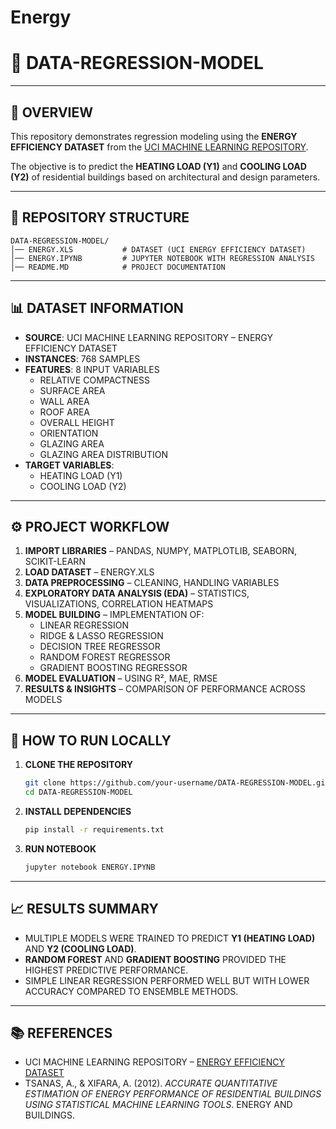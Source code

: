# Energy
# 📌 DATA-REGRESSION-MODEL  

---

## 📖 OVERVIEW  
This repository demonstrates regression modeling using the **ENERGY EFFICIENCY DATASET** from the [UCI MACHINE LEARNING REPOSITORY](https://archive.ics.uci.edu/dataset/242/energy+efficiency).  

The objective is to predict the **HEATING LOAD (Y1)** and **COOLING LOAD (Y2)** of residential buildings based on architectural and design parameters.  

---

## 📂 REPOSITORY STRUCTURE  
```
DATA-REGRESSION-MODEL/
│── ENERGY.XLS           # DATASET (UCI ENERGY EFFICIENCY DATASET)
│── ENERGY.IPYNB         # JUPYTER NOTEBOOK WITH REGRESSION ANALYSIS
│── README.MD            # PROJECT DOCUMENTATION
```

---

## 📊 DATASET INFORMATION  
- **SOURCE**: UCI MACHINE LEARNING REPOSITORY – ENERGY EFFICIENCY DATASET  
- **INSTANCES**: 768 SAMPLES  
- **FEATURES**: 8 INPUT VARIABLES  
  - RELATIVE COMPACTNESS  
  - SURFACE AREA  
  - WALL AREA  
  - ROOF AREA  
  - OVERALL HEIGHT  
  - ORIENTATION  
  - GLAZING AREA  
  - GLAZING AREA DISTRIBUTION  
- **TARGET VARIABLES**:  
  - HEATING LOAD (Y1)  
  - COOLING LOAD (Y2)  

---

## ⚙️ PROJECT WORKFLOW  
1. **IMPORT LIBRARIES** – PANDAS, NUMPY, MATPLOTLIB, SEABORN, SCIKIT-LEARN  
2. **LOAD DATASET** – ENERGY.XLS  
3. **DATA PREPROCESSING** – CLEANING, HANDLING VARIABLES  
4. **EXPLORATORY DATA ANALYSIS (EDA)** – STATISTICS, VISUALIZATIONS, CORRELATION HEATMAPS  
5. **MODEL BUILDING** – IMPLEMENTATION OF:  
   - LINEAR REGRESSION  
   - RIDGE & LASSO REGRESSION  
   - DECISION TREE REGRESSOR  
   - RANDOM FOREST REGRESSOR  
   - GRADIENT BOOSTING REGRESSOR  
6. **MODEL EVALUATION** – USING R², MAE, RMSE  
7. **RESULTS & INSIGHTS** – COMPARISON OF PERFORMANCE ACROSS MODELS  

---

## 🚀 HOW TO RUN LOCALLY  
1. **CLONE THE REPOSITORY**  
   ```bash
   git clone https://github.com/your-username/DATA-REGRESSION-MODEL.git
   cd DATA-REGRESSION-MODEL
   ```  

2. **INSTALL DEPENDENCIES**  
   ```bash
   pip install -r requirements.txt
   ```  

3. **RUN NOTEBOOK**  
   ```bash
   jupyter notebook ENERGY.IPYNB
   ```  

---

## 📈 RESULTS SUMMARY  
- MULTIPLE MODELS WERE TRAINED TO PREDICT **Y1 (HEATING LOAD)** AND **Y2 (COOLING LOAD)**.  
- **RANDOM FOREST** AND **GRADIENT BOOSTING** PROVIDED THE HIGHEST PREDICTIVE PERFORMANCE.  
- SIMPLE LINEAR REGRESSION PERFORMED WELL BUT WITH LOWER ACCURACY COMPARED TO ENSEMBLE METHODS.  

---

## 📚 REFERENCES  
- UCI MACHINE LEARNING REPOSITORY – [ENERGY EFFICIENCY DATASET](https://archive.ics.uci.edu/dataset/242/energy+efficiency)  
- TSANAS, A., & XIFARA, A. (2012). *ACCURATE QUANTITATIVE ESTIMATION OF ENERGY PERFORMANCE OF RESIDENTIAL BUILDINGS USING STATISTICAL MACHINE LEARNING TOOLS*. ENERGY AND BUILDINGS.  
